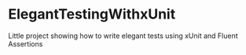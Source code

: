# ElegantTestingWithxUnit

Little project showing how to write elegant tests using xUnit and Fluent Assertions